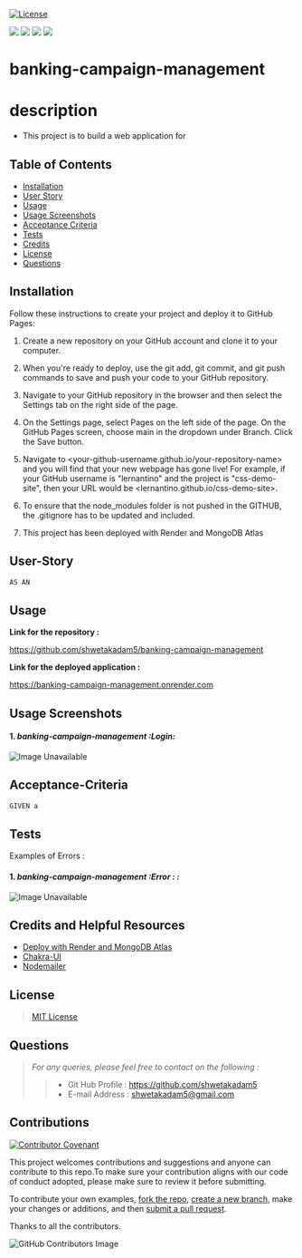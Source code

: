 [![License](https://img.shields.io/badge/License-MIT-yellow.svg)](https://opensource.org/licenses/MIT)

<p align="left">
    <img src="https://img.shields.io/github/languages/top/shwetakadam5/banking-campaign-management?style=flat&color=blue" />
    <img src="https://img.shields.io/github/repo-size/shwetakadam5/banking-campaign-management?style=flat&color=blue" />
    <img src="https://img.shields.io/github/issues/shwetakadam5/banking-campaign-management?style=flat&color=blue" />
    <img src="https://img.shields.io/github/last-commit/shwetakadam5/banking-campaign-management?style=flat&color=blue" >
</p>

# banking-campaign-management

# description

- This project is to build a web application for

## Table of Contents

- [Installation](#installation)
- [User Story](#user-story)
- [Usage](#usage)
- [Usage Screenshots](#usage-screenshots)
- [Acceptance Criteria](#acceptance-criteria)
- [Tests](#tests)
- [Credits](#credits-and-helpful-resources)
- [License](#license)
- [Questions](#questions)

## Installation

Follow these instructions to create your project and deploy it to GitHub Pages:

1. Create a new repository on your GitHub account and clone it to your computer.

2. When you're ready to deploy, use the git add, git commit, and git push commands to save and push your code to your GitHub repository.

3. Navigate to your GitHub repository in the browser and then select the Settings tab on the right side of the page.

4. On the Settings page, select Pages on the left side of the page. On the GitHub Pages screen, choose main in the dropdown under Branch. Click the Save button.

5. Navigate to <your-github-username.github.io/your-repository-name> and you will find that your new webpage has gone live! For example, if your GitHub username is "lernantino" and the project is "css-demo-site", then your URL would be <lernantino.github.io/css-demo-site>.

6. To ensure that the node_modules folder is not pushed in the GITHUB, the .gitignore has to be updated and included.

7. This project has been deployed with Render and MongoDB Atlas

## User-Story

```md
AS AN
```

## Usage

**Link for the repository :**

https://github.com/shwetakadam5/banking-campaign-management

**Link for the deployed application :**

https://banking-campaign-management.onrender.com

## Usage Screenshots

#### 1. **_banking-campaign-management :Login:_**

![Image Unavailable](./src/assets/*.jpeg)

## Acceptance-Criteria

```md
GIVEN a
```

## Tests

Examples of Errors :

#### 1. **_banking-campaign-management :Error : :_**

![Image Unavailable](./src/assets/*.jpeg)

## Credits and Helpful Resources

- [Deploy with Render and MongoDB Atlas](https://coding-boot-camp.github.io/full-stack/mongodb/deploy-with-render-and-mongodb-atlas)
- [Chakra-UI ](https://v2.chakra-ui.com/)
- [Nodemailer](https://nodemailer.com/)

## License

> [MIT License](https://opensource.org/licenses/MIT)

## Questions

> _For any queries, please feel free to contact on the following :_
>
> > - Git Hub Profile : <https://github.com/shwetakadam5>
> > - E-mail Address : <shwetakadam5@gmail.com>

## Contributions

[![Contributor Covenant](https://img.shields.io/badge/Contributor%20Covenant-2.1-4baaaa.svg)](https://www.contributor-covenant.org/version/2/1/code_of_conduct/code_of_conduct.md)

This project welcomes contributions and suggestions and anyone can contribute to this repo.To make sure your contribution aligns with our code of conduct adopted, please make sure to review it before submitting.

To contribute your own examples, [fork the repo](https://docs.github.com/en/pull-requests/collaborating-with-pull-requests/working-with-forks/about-forks), [create a new branch](https://docs.github.com/en/pull-requests/collaborating-with-pull-requests/proposing-changes-to-your-work-with-pull-requests/), make your changes or additions, and then [submit a pull request](https://docs.github.com/en/pull-requests/collaborating-with-pull-requests/proposing-changes-to-your-work-with-pull-requests/about-pull-requestsabout-branches).

Thanks to all the contributors.

![GitHub Contributors Image](https://contrib.rocks/image?repo=shwetakadam5/banking-campaign-management&anon=1)
